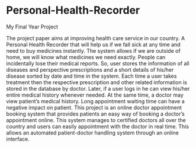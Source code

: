# Personal-Health-Recorder
My Final Year Project 

The project paper aims at improving health care service in our country. A Personal Health Recorder that will help us if we fall sick at any time and need to buy medicines instantly. The system allows if we are outside of home, we will know what medicines we need exactly. People can incidentally lose their medical reports. So, user stores the information of all diseases and perspective prescriptions and a short details of his/her disease sorted by date and time in the system. Each time a user takes treatment then the respective prescription and other related information is stored in the database by doctor. Later, if a user logs in he can view his/her entire medical history whenever needed. At the same time, a doctor may view patient’s medical history. Long appointment waiting time can have a negative impact on patient. This project is an online doctor appointment booking system that provides patients an easy way of booking a doctor’s appointment online. This system manages to certified doctors all over the country and users can easily appointment with the doctor in real time. This allows an automated patient-doctor handling system through an online interface.
